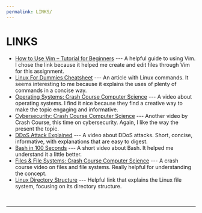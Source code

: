 ```yaml
---
permalink: LINKS/
---
```

# LINKS

* [How to Use Vim – Tutorial for Beginners](https://www.freecodecamp.org/news/vim-beginners-guide/) ---
A helpful guide to using Vim. I chose the link because it helped me create and edit files through Vim for this assignment.
* [Linux For Dummies Cheatsheet](https://www.dummies.com/article/technology/computers/operating-systems/linux/linux-for-dummies-cheat-sheet-209505/) ---
An article with Linux commands. It seems interesting to me because it explains the uses of plenty of commands in a concise way.
* [Operating Systems: Crash Course Computer Science](https://youtu.be/26QPDBe-NB8?si=OVZO41_e2NeI2tVW) --- A video about operating systems. I find it nice because they find a creative way to make the topic engaging and informative.
* [Cybersecurity: Crash Course Computer Science](https://youtu.be/bPVaOlJ6ln0?si=ear9XXCWrUTzO0rb) --- Another video by Crash Course, this time on cybersecurity. Again, I like the way the present the topic.
* [DDoS Attack Explained](https://youtu.be/ilhGh9CEIwM?si=gfegXHjWY6L72Km2) --- A video about DDoS attacks. Short, concise, informative, with explanations that are easy to digest.
* [Bash in 100 Seconds](https://youtu.be/I4EWvMFj37g?si=qrZKbjprYj_E_L8H) --- A short video about Bash. It helped me understand it a little better.
* [Files & File Systems: Crash Course Computer Science](https://youtu.be/KN8YgJnShPM?si=B9iMgSPPwIZc0SvZ) --- A crash course video on files and file systems. Really helpful for understanding the concept.
* [Linux Directory Structure](https://www.geeksforgeeks.org/linux-directory-structure/) --- Helpful link that explains the Linux file system, focusing on its directory structure. 
<br>
<hr>
